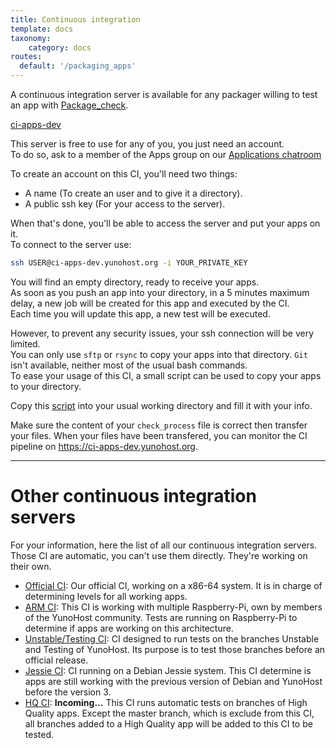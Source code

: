 ```yaml
---
title: Continuous integration
template: docs
taxonomy:
    category: docs
routes:
  default: '/packaging_apps'
---
```


A continuous integration server is available for any packager willing to test an app with [Package_check](https://github.com/YunoHost/package_check).

<a class="btn btn-lg btn-default" href="https://ci-apps-dev.yunohost.org">ci-apps-dev</a>

This server is free to use for any of you, you just need an account.  
To do so, ask to a member of the Apps group on our [Applications chatroom](/chat_rooms)

To create an account on this CI, you'll need two things:
- A name (To create an user and to give it a directory).
- A public ssh key (For your access to the server).

When that's done, you'll be able to access the server and put your apps on it.  
To connect to the server use:
```bash
ssh USER@ci-apps-dev.yunohost.org -i YOUR_PRIVATE_KEY
```

You will find an empty directory, ready to receive your apps.  
As soon as you push an app into your directory, in a 5 minutes maximum delay, a new job will be created for this app and executed by the CI.  
Each time you will update this app, a new test will be executed.

However, to prevent any security issues, your ssh connection will be very limited.  
You can only use `sftp` or `rsync` to copy your apps into that directory. `Git` isn't available, neither most of the usual bash commands.  
To ease your usage of this CI, a small script can be used to copy your apps to your directory.

Copy this [script](https://raw.githubusercontent.com/YunoHost/CI_package_check/master/dev_CI/send_to_dev_ci.sh) into your usual working directory and fill it with your info.

Make sure the content of your `check_process` file is correct then transfer your files.
When your files have been transfered, you can monitor the CI pipeline on https://ci-apps-dev.yunohost.org.

---

# Other continuous integration servers

For your information, here the list of all our continuous integration servers.  
Those CI are automatic, you can't use them directly. They're working on their own.

- [Official CI](https://ci-apps.yunohost.org): Our official CI, working on a x86-64 system. It is in charge of determining levels for all working apps.
- [ARM CI](https://ci-apps-arm.yunohost.org): This CI is working with multiple Raspberry-Pi, own by members of the YunoHost community. Tests are running on Raspberry-Pi to determine if apps are working on this architecture.
- [Unstable/Testing CI](https://ci-apps-unstable.yunohost.org): CI designed to run tests on the branches Unstable and Testing of YunoHost. Its purpose is to test those branches before an official release.
- [Jessie CI](https://ci-stretch.nohost.me): CI running on a Debian Jessie system. This CI determine is apps are still working with the previous version of Debian and YunoHost before the version 3.
- [HQ CI](https://ci-apps-hq.yunohost.org): **Incoming...** This CI runs automatic tests on branches of High Quality apps. Except the master branch, which is exclude from this CI, all branches added to a High Quality app will be added to this CI to be tested.
